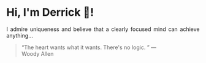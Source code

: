 # Hi, I'm Derrick 👋!
<p align="justify">I admire uniqueness and believe that a clearly focused mind can achieve anything...</p> 
<!-- #quote-start -->
<blockquote>&ldquo;The heart wants what it wants. There's no logic. &rdquo; &mdash; <footer>Woody Allen</footer></blockquote>
<!-- #quote-end -->
